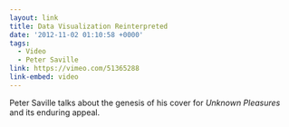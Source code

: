 ```yaml
---
layout: link
title: Data Visualization Reinterpreted
date: '2012-11-02 01:10:58 +0000'
tags:
  - Video
  - Peter Saville
link: https://vimeo.com/51365288
link-embed: video
---
```

Peter Saville talks about the genesis of his cover for <cite>Unknown Pleasures</cite> and its enduring appeal.